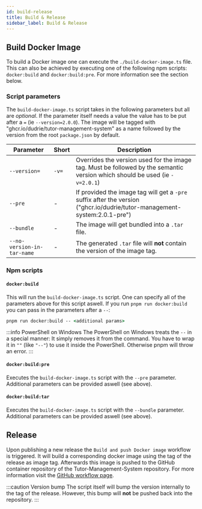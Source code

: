 ```yaml
---
id: build-release
title: Build & Release
sidebar_label: Build & Release
---
```


## Build Docker Image

To build a Docker image one can execute the `./build-docker-image.ts` file. This can also be achieved by executing one of the following npm scripts: `docker:build` and `docker:build:pre`. For more information see the section below.

### Script parameters

The `build-docker-image.ts` script takes in the following parameters but all are _optional_. If the parameter itself needs a value the value has to be put after a `=` (ie `--version=2.0.0`). The image will be tagged with "ghcr.io/dudrie/tutor-management-system" as a name followed by the version from the root `package.json` by default.

| Parameter                  | Short | Description                                                                                                                 |
| -------------------------- | ----- | --------------------------------------------------------------------------------------------------------------------------- |
| `--version=`               | `-v=` | Overrides the version used for the image tag. Must be followed by the semantic version which should be used (ie `-v=2.0.1`) |
| `--pre`                    | -     | If provided the image tag will get a `-pre` suffix after the version ("ghcr.io/dudrie/tutor-management-system:2.0.1-pre")   |
| `--bundle`                 | -     | The image will get bundled into a `.tar` file.                                                                              |
| `--no-version-in-tar-name` | -     | The generated `.tar` file will **not** contain the version of the image tag.                                                |

### Npm scripts

#### `docker:build`

This will run the `build-docker-image.ts` script.
One can specify all of the parameters above for this script aswell.
If you run `pnpm run docker:build` you can pass in the parameters after a `--`:

```cmd
pnpm run docker:build -- <additional params>
```

:::info PowerShell on Windows
The PowerShell on Windows treats the `--` in a special manner: It simply removes it from the command.
You have to wrap it in `""` (like `"--"`) to use it inside the PowerShell.
Otherwise pnpm will throw an error.
:::

#### `docker:build:pre`

Executes the `build-docker-image.ts` script with the `--pre` parameter.
Additional parameters can be provided aswell (see above).

#### `docker:build:tar`

Executes the `build-docker-image.ts` script with the `--bundle` parameter.
Additional parameters can be provided aswell (see above).

## Release

Upon publishing a new release the `Build and push Docker image` workflow is triggered.
It will build a corresponding docker image using the tag of the release as image tag.
Afterwards this image is pushed to the GitHub container repository of the Tutor-Management-System repository.
For more information visit the [GitHub workflow page](./workflow).

:::caution Version bump
The script itself will bump the version internally to the tag of the release.
However, this bump will **not** be pushed back into the repository.
:::
